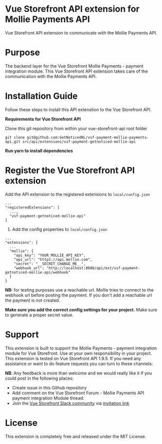 # Vue Storefront API extension for Mollie Payments API
Vue Storefront API extension to communicate with the Mollie Payments API.

# Purpose
The backend layer for the Vue Storefront Mollie Payments - payment integration module. This Vue Storefront API extension takes care of the communication with the Mollie Payments API.

# Installation Guide
Follow these steps to install this API extenstion to the Vue Storefront API. 

**Requirements for Vue Storefront API**

Clone this git repository from within your vue-storefront-api root folder

```shell
git clone git@github.com:GetNoticedNL/vsf-payment-mollie-payments-api.git src/api/extensions/vsf-payment-getnoticed-mollie-api
```

**Run yarn to install dependencies**

# Register the Vue Storefront API extension
Add the API extension to the registered extensions to `local/config.json`

```
...
"registeredExtensions": [
  ...,
  "vsf-payment-getnoticed-mollie-api"
]
```

1. Add the config properties to `local/config.json`

```
...
"extensions": {
  ...
  "mollie": {
    "api_key": "YOUR_MOLLIE_API_KEY",
    "api_url": "https://api.mollie.com",
    "secret": "__SECRET_CHANGE_ME__",
    "webhook_url": "http://localhost:8080/api/ext/vsf-payment-getnoticed-mollie-api/webhook"
  }   
}

```

**NB:** for testing purposes use a reachable url. Mollie tries to connect to the webhook url before posting the payment. If you don't add a reachable url the payment is not created.

**Make sure you add the correct config settings for your project.** Make sure to generate a proper secret value.

# Support
This extension is built to support the Mollie Payments - payment integration module for Vue Storefront.
Use at your own responsibility in your project. This extension is tested on Vue Storefront API 1.9.5.
If you need any assistance or want to do feature requests you can turn to these channels:

**NB**: Any feedback is more than welcome and we would really like it if you could post in the following places:

* Create issue in this Github repository
* Add comment on the Vue Storefront Forum - Mollie Payments API payment integration Module thread: 
* Join the [Vue Storefront Slack community](https://vuestorefront.slack.com) via [invitation link](https://join.slack.com/t/vuestorefront/shared_invite/enQtMzA4MTM2NTE5NjM2LTI1M2RmOWIyOTk0MzFlMDU3YzJlYzcyYzNiNjUyZWJiMTZjZjc3MjRlYmE5ZWQ1YWRhNTQyM2ZjN2ZkMzZlNTg)

# License
This extension is completely free and released under the MIT License.